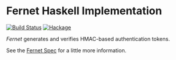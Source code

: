 # Fernet Haskell Implementation

[![Build Status](https://travis-ci.org/rvl/fernet-hs.svg?branch=master)](https://travis-ci.org/rvl/fernet-hs) [![Hackage](https://img.shields.io/hackage/v/fernet.svg)](http://hackage.haskell.org/package/fernet)

*Fernet* generates and verifies HMAC-based authentication tokens.

See the [Fernet Spec][spec] for a little more information.

[spec]: https://github.com/fernet/spec/blob/master/Spec.md
